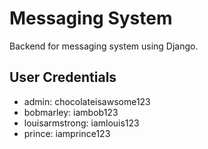 # Messaging System
Backend for messaging system using Django.
## User Credentials
- admin: chocolateisawsome123
- bobmarley: iambob123
- louisarmstrong: iamlouis123
- prince: iamprince123